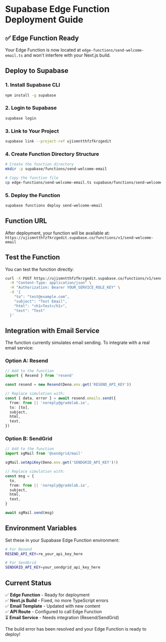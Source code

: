 # Supabase Edge Function Deployment Guide

## ✅ Edge Function Ready

Your Edge Function is now located at `edge-functions/send-welcome-email.ts` and won't interfere with your Next.js build.

## Deploy to Supabase

### 1. Install Supabase CLI
```bash
npm install -g supabase
```

### 2. Login to Supabase
```bash
supabase login
```

### 3. Link to Your Project
```bash
supabase link --project-ref ujismntthfzfkrzgedit
```

### 4. Create Function Directory Structure
```bash
# Create the function directory
mkdir -p supabase/functions/send-welcome-email

# Copy the function file
cp edge-functions/send-welcome-email.ts supabase/functions/send-welcome-email/index.ts
```

### 5. Deploy the Function
```bash
supabase functions deploy send-welcome-email
```

## Function URL

After deployment, your function will be available at:
`https://ujismntthfzfkrzgedit.supabase.co/functions/v1/send-welcome-email`

## Test the Function

You can test the function directly:

```bash
curl -X POST https://ujismntthfzfkrzgedit.supabase.co/functions/v1/send-welcome-email \
  -H "Content-Type: application/json" \
  -H "Authorization: Bearer YOUR_SERVICE_ROLE_KEY" \
  -d '{
    "to": "test@example.com",
    "subject": "Test Email",
    "html": "<h1>Test</h1>",
    "text": "Test"
  }'
```

## Integration with Email Service

The function currently simulates email sending. To integrate with a real email service:

### Option A: Resend
```typescript
// Add to the function
import { Resend } from 'resend'

const resend = new Resend(Deno.env.get('RESEND_API_KEY'))

// Replace simulation with:
const { data, error } = await resend.emails.send({
  from: from || 'noreply@gradelab.io',
  to: [to],
  subject,
  html,
  text,
})
```

### Option B: SendGrid
```typescript
// Add to the function
import sgMail from '@sendgrid/mail'

sgMail.setApiKey(Deno.env.get('SENDGRID_API_KEY')!)

// Replace simulation with:
const msg = {
  to,
  from: from || 'noreply@gradelab.io',
  subject,
  html,
  text,
}

await sgMail.send(msg)
```

## Environment Variables

Set these in your Supabase Edge Function environment:

```bash
# For Resend
RESEND_API_KEY=re_your_api_key_here

# For SendGrid
SENDGRID_API_KEY=your_sendgrid_api_key_here
```

## Current Status

✅ **Edge Function** - Ready for deployment  
✅ **Next.js Build** - Fixed, no more TypeScript errors  
✅ **Email Template** - Updated with new content  
✅ **API Route** - Configured to call Edge Function  
⏳ **Email Service** - Needs integration (Resend/SendGrid)  

The build error has been resolved and your Edge Function is ready to deploy!
